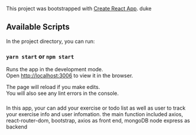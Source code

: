 This project was bootstrapped with [Create React App](https://github.com/facebook/create-react-app). duke

## Available Scripts

In the project directory, you can run:

### `yarn start` or `npm start` 

Runs the app in the development mode.<br />
Open [http://localhost:3006](http://localhost:3006) to view it in the browser.

The page will reload if you make edits.<br />
You will also see any lint errors in the console.

###

In this app, your can add your exercise or todo list as well as user to track your exercise info and user infomation.
the main function included axios, react-router-dom, bootstrap, axios as front end, mongoDB node express as backend

